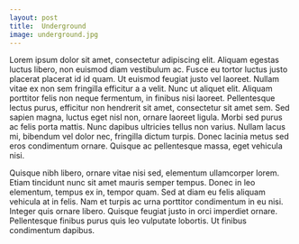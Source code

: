 ```yaml
---
layout: post
title:  Underground
image: underground.jpg
---
```


Lorem ipsum dolor sit amet, consectetur adipiscing elit. Aliquam egestas luctus libero, non euismod diam vestibulum ac. Fusce eu tortor luctus justo placerat placerat id id quam. Ut euismod feugiat justo vel laoreet. Nullam vitae ex non sem fringilla efficitur a a velit. Nunc ut aliquet elit. Aliquam porttitor felis non neque fermentum, in finibus nisi laoreet. Pellentesque lectus purus, efficitur non hendrerit sit amet, consectetur sit amet sem. Sed sapien magna, luctus eget nisl non, ornare laoreet ligula. Morbi sed purus ac felis porta mattis. Nunc dapibus ultricies tellus non varius. Nullam lacus mi, bibendum vel dolor nec, fringilla dictum turpis. Donec lacinia metus sed eros condimentum ornare. Quisque ac pellentesque massa, eget vehicula nisi.

Quisque nibh libero, ornare vitae nisi sed, elementum ullamcorper lorem. Etiam tincidunt nunc sit amet mauris semper tempus. Donec in leo elementum, tempus ex in, tempor quam. Sed at diam eu felis aliquam vehicula at in felis. Nam et turpis ac urna porttitor condimentum in eu nisi. Integer quis ornare libero. Quisque feugiat justo in orci imperdiet ornare. Pellentesque finibus purus quis leo vulputate lobortis. Ut finibus condimentum dapibus.